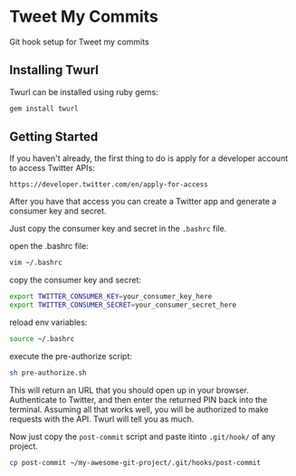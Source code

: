 # Tweet My Commits
Git hook setup for Tweet my commits

## Installing Twurl

Twurl can be installed using ruby gems:

```bash
gem install twurl
```

## Getting Started

If you haven't already, the first thing to do is apply for a developer account to access Twitter APIs:

```
https://developer.twitter.com/en/apply-for-access
```

After you have that access you can create a Twitter app and generate a consumer key and secret.

Just copy the consumer key and secret in the ```.bashrc``` file.

open the .bashrc file:
```bash
vim ~/.bashrc
```
copy the consumer key and secret:
```bash
export TWITTER_CONSUMER_KEY=your_consumer_key_here
export TWITTER_CONSUMER_SECRET=your_consumer_secret_here
```

reload env variables:
```bash
source ~/.bashrc
```

execute the pre-authorize script:

```bash
sh pre-authorize.sh
```

This will return an URL that you should open up in your browser. Authenticate to Twitter, and then enter the returned PIN back into the terminal. Assuming all that works well, you will be authorized to make requests with the API. Twurl will tell you as much.

Now just copy the ```post-commit``` script and paste itinto ```.git/hook/``` of any project.

```bash
cp post-commit ~/my-awesome-git-project/.git/hooks/post-commit
```